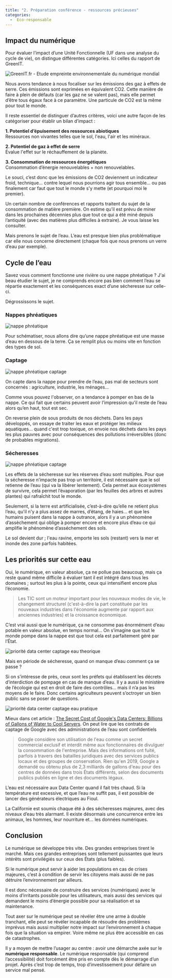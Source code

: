 ```yaml
---
title: "2. Préparation conférence - ressources précieuses"
categories:
  -  Eco-responsable
---
```


## Impact  du numérique

Pour évaluer l’impact d’une Unité Fonctionnelle (UF dans une analyse du cycle de vie), on distingue différentes catégories. Ici celles du rapport de GreenIT.

![GreenIT.fr - Etude empreinte environnementale du numérique mondial](/assets/greenit.fr_etude-empreinte-environnementale-du-numerique-mondial.png)

Nous avons tendance à nous focaliser sur les émissions des gaz à effets de serre. Ces émissions sont exprimées en équivalent CO2. Cette manière de faire à plein de défauts (car les gaz ne se valent pas), mais elle permet d’être tous égaux face à ce paramètre. Une particule de CO2 est la même pour tout le monde. 

Il reste essentiel de distinguer d’autres critères, voici une autre façon de les catégoriser pour établir un bilan d’impact : 

**1. Potentiel d’épuisement des ressources abiotiques**  
Ressources non vivantes telles que le sol, l'eau, l'air et les minéraux.

**2. Potentiel de gaz à effet de serre**  
Évalue l'effet sur le réchauffement de la planète.

**3. Consommation de ressources énergétiques**  
Consommation d’énergie renouvelables + non renouvelables.

Le souci, c’est donc que les émissions de CO2 deviennent un indicateur froid, technique… contre lequel nous pourrions agir tous ensemble… ou pas finalement car faut que tout le monde s'y mette (et pourquoi moi le premier).

Un certain nombre de conférences et rapports traitent du sujet de la consommation de matière première. On estime qu’il est prévu de miner dans les prochaines décennies plus que tout ce qui a été miné depuis l’antiquité (avec des matières plus difficiles à extraire). Je vous laisse les consulter.

Mais prenons le sujet de l’eau. L’eau est presque bien plus problématique car elle nous concerne directement (chaque fois que nous prenons un verre d’eau par exemple).

## Cycle de l’eau

Savez vous comment fonctionne une rivière ou une nappe phréatique ? J'ai beau étudier le sujet, je ne comprends encore pas bien comment l’eau se répartie exactement et les conséquences exact d’une sécheresse sur celle-ci.

Dégrossissons le sujet.

### Nappes phréatiques
![nappe phréatique ](/assets/nappe-phreatique.jpg)

Pour schématiser, nous allons dire qu’une nappe phréatique est une masse d’eau en dessous de la terre. Ça se remplit plus ou moins vite en fonction des types de sol.

### Captage

![nappe phréatique captage](/assets/nappe-phreatique-captage.jpg)

On capte dans la nappe pour prendre de l’eau, pas mal de secteurs sont concernés : agriculture, industrie, les ménages…

Comme vous pouvez l'observer, on a tendance à pomper en bas de la nappe. Ce qui fait que certains peuvent avoir l’impression qu’il reste de l’eau alors qu’en haut, tout est sec. 

On reverse plein de sous produits de nos déchets. Dans les pays développés, on essaye de traiter les eaux et protéger les milieux aquatiques… quand c'est trop toxique, on envoie nos déchets dans les pays les plus pauvres avec pour conséquences des pollutions irréversibles (donc de probables migrations).

### Sécheresses

![nappe phréatique captage](/assets/nappe-phreatique-assechement.png)

Les effets de la sécheresse sur les réserves d’eau sont multiples. Pour que la sécheresse n’impacte pas trop un territoire, il est nécessaire que le sol retienne de l’eau (qui va la libérer lentement). Cela permet aux écosystèmes de survivre, cela permet l’évaporation (par les feuilles des arbres et autres plantes) qui rafraîchit tout le monde.

Seulement, si la terre est artificialisée, c’est-à-dire qu’elle ne retient plus l’eau, qu'il n'y a plus assez de marres, d’étang, de haies… et que les humains puisent dans la nappe à outrance, alors il y a un phénomène d’assèchement qui oblige à pomper encore et encore plus d’eau ce qui amplifie le phénomène d’asséchement des sols.

Le sol devient dur ; l'eau ravine, emporte les sols (restant) vers la mer et inonde des zone parfois habitées.

## Les priorités sur cette eau

Oui, le numérique, en valeur absolue, ça ne pollue pas beaucoup, mais ça reste quand même difficile à évaluer tant il est intégré dans tous les domaines ; surtout les plus à la pointe, ceux qui intensifient encore plus l’économie.

> Les TIC sont un moteur important pour les nouveaux modes de vie, le changement structurel (c'est-à-dire la part constituée par les nouveaux industries dans l'économie augmente par rapport aux anciennes industries) et la croissance économique.

C’est vrai aussi que le numérique, ça ne consomme pas énormément d’eau potable en valeur absolue, en temps normal… On s’imagine que tout le monde pompe dans la nappe est que tout cela est parfaitement géré par l’État.

![priorité data center captage eau theorique](/assets/priorite-data-center-captage-eau-theorique.png)

Mais en période de sécheresse, quand on manque d’eau comment ça se passe ?

Si on s’intéresse de près, ceux sont les préfets qui établissent les décrets d’interdiction de pompage en cas de manque d’eau. Il y a aussi le ministère de l’écologie qui est en droit de faire des contrôles… mais il n’a pas les moyens de le faire. Donc certains agriculteurs peuvent s’octroyer un bien public sans se poser de questions.

![priorité data center captage eau pratique](/assets/priorite-data-center-captage-eau-pratique.png)

Mieux dans cet article : [The Secret Cost of Google's Data Centers: Billions of Gallons of Water to Cool Servers](https://time.com/5814276/google-data-centers-water/). On peut lire que les contrats de captage de Google avec des administrations de l’eau sont confidentiels 

> Google considère son utilisation de l'eau comme un secret commercial exclusif et interdit même aux fonctionnaires de divulguer la consommation de l'entreprise. Mais des informations ont fuité, parfois à travers des batailles juridiques avec des services publics locaux et des groupes de conservation. Rien qu'en 2019, Google a demandé ou obtenu plus de 2,3 milliards de gallons d'eau pour des centres de données dans trois États différents, selon des documents publics publiés en ligne et des documents légaux.

L’eau est nécessaire aux Data Center quand il fait très chaud. Si la température est excessive, et que l’eau ne suffit pas, il est possible de lancer des générateurs électriques au Fioul.

La Californie est soumis chaque été à des sécheresses majeures, avec des niveaux d’eau très alarmant. Il existe désormais une concurrence entre les animaux, les hommes, leur nourriture et… les données numériques.

## Conclusion

Le numérique se développe très vite. Des grandes entreprises tirent le marché. Mais ces grandes entreprises sont tellement puissantes que leurs intérêts sont privilégiés sur ceux des États (plus faibles).

Si le numérique peut servir à aider les populations en cas de crises majeures, c’est à condition de servir les citoyens mais aussi de ne pas détruire l’environnement par ailleurs.

Il est donc nécessaire de construire des services (numériques) avec le moins d’irritants possible pour les utilisateurs, mais aussi des services qui demandent le moins d’énergie possible pour sa réalisation et sa maintenance.

Tout axer sur le numérique peut se révéler être une arme à double tranchant, elle peut se révéler incapable de résoudre des problèmes imprévus mais aussi multiplier notre impact sur l’environnement à chaque fois que la situation va empirer. Voire même ne plus être accessible en cas de catastrophes.

Il y a moyen de mettre l’usager au centre : avoir une démarche axée sur le **numérique responsable**. Le numérique responsable (qui comprend l’accessibilité) doit forcément être pris en compte dès le démarrage d’un projet. Après c’est trop de temps, trop d’investissement pour défaire un service mal pensé.
